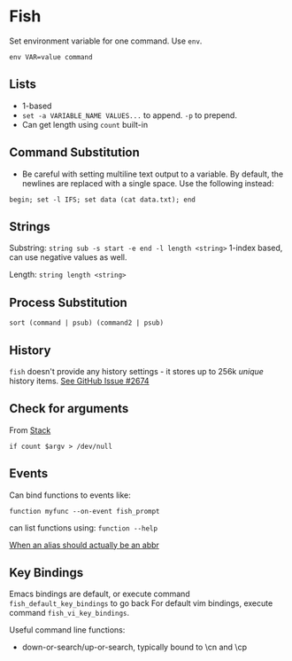 # Fish

Set environment variable for one command. Use `env`.

```fish
env VAR=value command
```

## Lists

- 1-based
- `set -a VARIABLE_NAME VALUES...` to append. `-p` to prepend.
- Can get length using `count` built-in

## Command Substitution

- Be careful with setting multiline text output to a variable. By
  default, the newlines are replaced with a single space. Use the
  following instead:

```
begin; set -l IFS; set data (cat data.txt); end
```

## Strings

Substring: `string sub -s start -e end -l length <string>`
1-index based, can use negative values as well.

Length: `string length <string>`

## Process Substitution

```fish
sort (command | psub) (command2 | psub)
```

## History

`fish` doesn't provide any history settings - it stores up to 256k
*unique* history items. [See GitHub Issue #2674](https://github.com/fish-shell/fish-shell/issues/2674)

## Check for arguments

From [Stack](https://stackoverflow.com/a/29643375/5932184)

```fish
if count $argv > /dev/null
```

## Events

Can bind functions to events like:

```fish
function myfunc --on-event fish_prompt
```

can list functions using: `function --help`

[When an alias should actually be an abbr](https://www.sean.sh/log/when-an-alias-should-actually-be-an-abbr/)


## Key Bindings

Emacs bindings are default, or execute command `fish_default_key_bindings` to go back
For default vim bindings, execute command `fish_vi_key_bindings`.

Useful command line functions:

- down-or-search/up-or-search, typically bound to \cn and \cp
